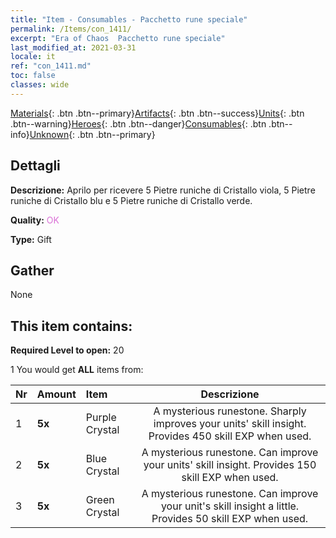 ```yaml
---
title: "Item - Consumables - Pacchetto rune speciale"
permalink: /Items/con_1411/
excerpt: "Era of Chaos  Pacchetto rune speciale"
last_modified_at: 2021-03-31
locale: it
ref: "con_1411.md"
toc: false
classes: wide
---
```

 [Materials](/it/Items/){: .btn .btn--primary}[Artifacts](/it/Items/Artifacts/){: .btn .btn--success}[Units](/it/Items/Units/){: .btn .btn--warning}[Heroes](/it/Items/Heroes/){: .btn .btn--danger}[Consumables](/it/Items/Consumables/){: .btn .btn--info}[Unknown](/it/Items/Unknown/){: .btn .btn--primary}

## Dettagli
 **Descrizione:** Aprilo per ricevere 5 Pietre runiche di Cristallo viola, 5 Pietre runiche di Cristallo blu e 5 Pietre runiche di Cristallo verde.

 **Quality:** <span style="color: #DA70D6">OK</span>

 **Type:** Gift

## Gather

  None

## This item contains:

 **Required Level to open:** 20

 1 You would get **ALL** items  from:

  | Nr | Amount |     Item    | Descrizione |
  |:---|:-------|:------------|:-----------:|
  | 1 |  **5x** | Purple Crystal | A mysterious runestone. Sharply improves your units' skill insight. Provides 450 skill EXP when used.  | 
  | 2 |  **5x** | Blue Crystal | A mysterious runestone. Can improve your units' skill insight. Provides 150 skill EXP when used.  | 
  | 3 |  **5x** | Green Crystal | A mysterious runestone. Can improve your unit's skill insight a little. Provides 50 skill EXP when used.  | 
